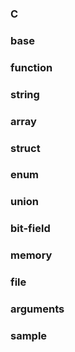### C

### base
### function
### string
### array
### struct
### enum
### union
### bit-field
### memory
### file
### arguments
### sample
